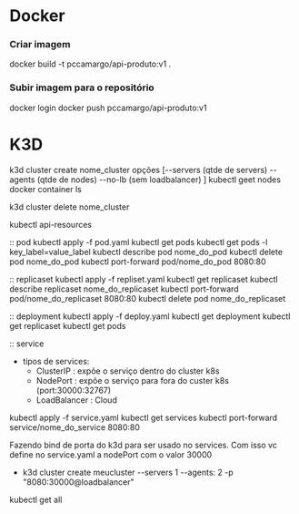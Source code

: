 # Docker

### Criar imagem
  docker build -t pccamargo/api-produto:v1 .

### Subir imagem para o repositório
  docker login
  docker push pccamargo/api-produto:v1


# K3D

k3d cluster create nome_cluster
opções [--servers (qtde de servers)
        --agents (qtde de nodes)
        --no-lb (sem loadbalancer)
      ]
  kubectl geet nodes
  docker container ls

k3d cluster delete nome_cluster


kubectl api-resources

:: pod
kubectl apply -f pod.yaml
kubectl get pods
kubectl get pods -l key_label=value_label
kubectl describe pod nome_do_pod
kubectl delete pod nome_do_pod
kubectl port-forward pod/nome_do_pod 8080:80

:: replicaset
kubectl apply -f repliset.yaml
kubectl get replicaset
kubectl describe replicaset nome_do_replicaset
kubectl port-forward pod/nome_do_replicaset 8080:80
kubectl delete pod nome_do_replicaset

:: deployment
kubectl apply -f deploy.yaml
kubectl get deployment
kubectl get replicaset
kubectl get pods

:: service
- tipos de services:
  - ClusterIP : expõe o serviço dentro do cluster k8s
  - NodePort : expõe o serviço para fora do custer k8s (port:30000:32767)
  - LoadBalancer : Cloud

kubectl apply -f service.yaml
kubectl get services
kubectl port-forward service/nome_do_service 8080:80

Fazendo bind de porta do k3d para ser usado no services.
Com isso vc define no service.yaml a nodePort com o valor 30000
- k3d cluster create meucluster --servers 1 --agents: 2 -p "8080:30000@loadbalancer"



kubectl get all
